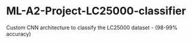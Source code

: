 # ML-A2-Project-LC25000-classifier
Custom CNN architecture to classify the LC25000 dataset - (98-99% accuracy)

